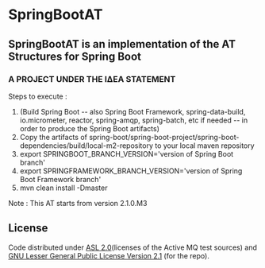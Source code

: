 # SpringBootAT

## SpringBootAT is an implementation of the AT Structures for Spring Boot

### A PROJECT UNDER THE ΙΔΕΑ STATEMENT

Steps to execute :

1. (Build Spring Boot -- also Spring Boot Framework, spring-data-build, io.micrometer, reactor, spring-amqp, spring-batch, etc if needed -- in order to produce the Spring Boot artifacts)
2. Copy the artifacts of spring-boot/spring-boot-project/spring-boot-dependencies/build/local-m2-repository to your local maven repository
3. export SPRINGBOOT_BRANCH_VERSION='version of Spring Boot branch'
4. export SPRINGFRAMEWORK_BRANCH_VERSION='version of Spring Boot Framework branch'
5. mvn clean install -Dmaster

Note : This AT starts from version 2.1.0.M3

## License

Code distributed under [ASL 2.0](LICENSE.TXT)(licenses of the Active MQ test sources) and [GNU Lesser General Public License Version 2.1](http://www.gnu.org/licenses/lgpl-2.1-standalone.html) (for the repo).
